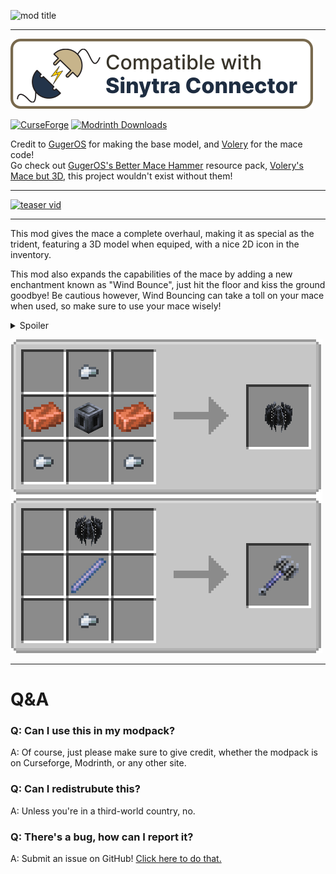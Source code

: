![mod title](https://kckarnige.github.io/res/wham_title.png)

----

[![Compatible with Sinytra Connector](https://raw.githubusercontent.com/Sinytra/.github/main/badges/connector/cozy.svg)](https://modrinth.com/mod/connector)

[![CurseForge](https://img.shields.io/curseforge/dt/1110055?style=flat-square&logo=CurseForge&logoColor=f16436&label=CurseForge&labelColor=1a1a1a&color=f16436
)](https://www.curseforge.com/minecraft/mc-mods/wham-mace)
[![Modrinth Downloads](https://img.shields.io/modrinth/dt/79WaF2wq?style=flat-square&logo=modrinth&logoColor=1bd96a&label=Modrinth&labelColor=16181c&color=1bd96a
)
](https://modrinth.com/mod/wham-mace)

Credit to [GugerOS](https://modrinth.com/user/GugerOS) for making the base model, and [Volery](https://modrinth.com/user/Volery) for the mace code!    
Go check out [GugerOS's Better Mace Hammer](https://modrinth.com/resourcepack/better-mace-hammer) resource pack, [Volery's Mace but 3D](https://modrinth.com/mod/mace-but-3d), this project wouldn't exist without them!

----

[![teaser vid](https://img.youtube.com/vi/VTTuhlxPds0/hqdefault.jpg)](https://www.youtube.com/watch?v=VTTuhlxPds0)

----

This mod gives the mace a complete overhaul, making it as special as the trident, featuring a 3D model when equiped, with a nice 2D icon in the inventory.

This mod also expands the capabilities of the mace by adding a new enchantment known as "Wind Bounce", just hit the floor and kiss the ground goodbye! Be cautious however, Wind Bouncing can take a toll on your mace when used, so make sure to use your mace wisely!


<details>
<summary>Spoiler</summary>

Wind Bounce II does less damage to your mace, and does even less damage when paired with Unbreaking, with Lv I halfing the damage your mace takes.

</details>

![crafting example](https://raw.githubusercontent.com/kckarnige/WhamMace/refs/heads/main/wham_craftExample.png)

----

# Q&A 

### Q: Can I use this in my modpack?
A: Of course, just please make sure to give credit, whether the modpack is on Curseforge, Modrinth, or any other site.

### Q: Can I redistrubute this?
A: Unless you're in a third-world country, no.

### Q: There's a bug, how can I report it?
A: Submit an issue on GitHub! [Click here to do that.](https://github.com/kckarnige/wham/labels)